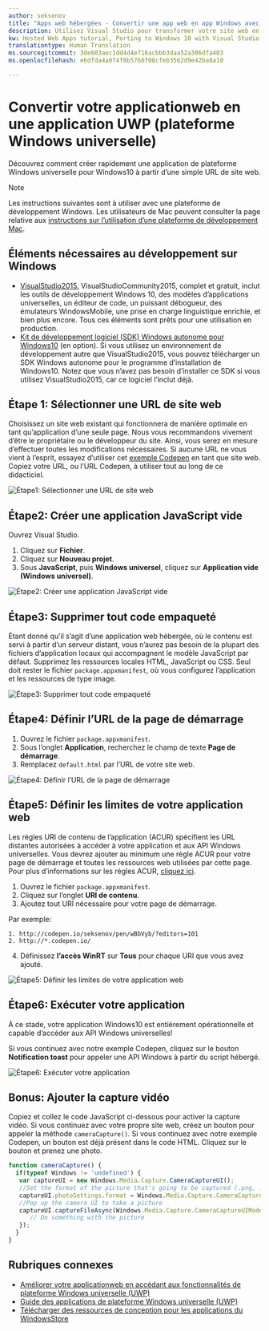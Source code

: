 ```yaml
---
author: seksenov
title: "Apps web hébergées - Convertir une app web en app Windows avec Visual Studio"
description: Utilisez Visual Studio pour transformer votre site web en application de plateforme Windows universelle (UWP) pour Windows10.
kw: Hosted Web Apps tutorial, Porting to Windows 10 with Visual Studio, How to convert website to Windows, How to add website to Windows Store, Packaging web application for Microsoft Store, Test Windows 10 native features and runtime APIs with CodePen, How to use Windows Cortana Live Tiles Built-in Camera on my Website with remote JavaScript
translationtype: Human Translation
ms.sourcegitcommit: 3de603aec1dd4d4e716acbbb3daa52a306dfa403
ms.openlocfilehash: e6dfda4a0f4f8b5760f08cfeb3562d9e42ba8a10

---
```


# Convertir votre applicationweb en une application UWP (plateforme Windows universelle)

Découvrez comment créer rapidement une application de plateforme Windows universelle pour Windows10 à partir d’une simple URL de site web. 

> [!NOTE]
> Les instructions suivantes sont à utiliser avec une plateforme de développement Windows. Les utilisateurs de Mac peuvent consulter la page relative aux [instructions sur l’utilisation d’une plateforme de développement Mac](/hwa-create-mac.md).

## Éléments nécessaires au développement sur Windows

- [VisualStudio2015.](https://www.visualstudio.com/) VisualStudioCommunity2015, complet et gratuit, inclut les outils de développement Windows 10, des modèles d’applications universelles, un éditeur de code, un puissant débogueur, des émulateurs WindowsMobile, une prise en charge linguistique enrichie, et bien plus encore. Tous ces éléments sont prêts pour une utilisation en production.
- [Kit de développement logiciel (SDK) Windows autonome pour Windows10](https://dev.windows.com/downloads/windows-10-sdk) (en option). Si vous utilisez un environnement de développement autre que VisualStudio2015, vous pouvez télécharger un SDK Windows autonome pour le programme d’installation de Windows10. Notez que vous n’avez pas besoin d’installer ce SDK si vous utilisez VisualStudio2015, car ce logiciel l’inclut déjà.

## Étape 1: Sélectionner une URL de site web
Choisissez un site web existant qui fonctionnera de manière optimale en tant qu’application d’une seule page. Nous vous recommandons vivement d’être le propriétaire ou le développeur du site. Ainsi, vous serez en mesure d’effectuer toutes les modifications nécessaires. Si aucune URL ne vous vient à l’esprit, essayez d’utiliser cet [exemple Codepen](http://codepen.io/seksenov/pen/wBbVyb/?editors=101) en tant que site web. Copiez votre URL, ou l’URL Codepen, à utiliser tout au long de ce didacticiel. 

![Étape1: Sélectionner une URL de site web](images/hwa-to-uwp/windows_step1.png)

## Étape2: Créer une application JavaScript vide

Ouvrez Visual Studio.
1. Cliquez sur **Fichier**.
2. Cliquez sur **Nouveau projet**.
3. Sous **JavaScript**, puis **Windows universel**, cliquez sur **Application vide (Windows universel)**.

![Étape2: Créer une application JavaScript vide](images/hwa-to-uwp/windows_step2.png)

## Étape3: Supprimer tout code empaqueté

Étant donné qu’il s’agit d’une application web hébergée, où le contenu est servi à partir d’un serveur distant, vous n’aurez pas besoin de la plupart des fichiers d’application locaux qui accompagnent le modèle JavaScript par défaut. Supprimez les ressources locales HTML, JavaScript ou CSS. Seul doit rester le fichier `package.appxmanifest`, où vous configurez l’application et les ressources de type image.

![Étape3: Supprimer tout code empaqueté](images/hwa-to-uwp/windows_step3.png)

## Étape4: Définir l’URL de la page de démarrage

1. Ouvrez le fichier `package.appxmanifest`.
2. Sous l’onglet **Application**, recherchez le champ de texte **Page de démarrage**.
3. Remplacez `default.html` par l’URL de votre site web.

![Étape4: Définir l’URL de la page de démarrage](images/hwa-to-uwp/windows_step4.png)

## Étape5: Définir les limites de votre application web

Les règles URI de contenu de l’application (ACUR) spécifient les URL distantes autorisées à accéder à votre application et aux API Windows universelles. Vous devrez ajouter au minimum une règle ACUR pour votre page de démarrage et toutes les ressources web utilisées par cette page. Pour plus d’informations sur les règles ACUR, [cliquez ici](./hwa-access-features.md#keep-your-app-secure-setting-application-content-uri-rules-acurs).
1. Ouvrez le fichier `package.appxmanifest`.
2. Cliquez sur l’onglet **URI de contenu**.
3. Ajoutez tout URI nécessaire pour votre page de démarrage.

Par exemple:
```
1. http://codepen.io/seksenov/pen/wBbVyb/?editors=101
2. http://*.codepen.io/
```
4. Définissez **l’accès WinRT** sur **Tous** pour chaque URI que vous avez ajouté.

![Étape5: Définir les limites de votre application web](images/hwa-to-uwp/windows_step5.png)

## Étape6: Exécuter votre application

À ce stade, votre application Windows10 est entièrement opérationnelle et capable d’accéder aux API Windows universelles!

Si vous continuez avec notre exemple Codepen, cliquez sur le bouton **Notification toast** pour appeler une API Windows à partir du script hébergé.

![Étape6: Exécuter votre application](images/hwa-to-uwp/windows_step6.png)

## Bonus: Ajouter la capture vidéo

Copiez et collez le code JavaScript ci-dessous pour activer la capture vidéo. Si vous continuez avec votre propre site web, créez un bouton pour appeler la méthode `cameraCapture()`. Si vous continuez avec notre exemple Codepen, un bouton est déjà présent dans le code HTML. Cliquez sur le bouton et prenez une photo.

```JavaScript
function cameraCapture() {
  if(typeof Windows != 'undefined') {
   var captureUI = new Windows.Media.Capture.CameraCaptureUI();
   //Set the format of the picture that's going to be captured (.png, .jpg, ...)
   captureUI.photoSettings.format = Windows.Media.Capture.CameraCaptureUIPhotoFormat.png;
   //Pop up the camera UI to take a picture
   captureUI.captureFileAsync(Windows.Media.Capture.CameraCaptureUIMode.photo).then(function (capturedItem) {
      // Do something with the picture
   });
  }
}
```

## Rubriques connexes

- [Améliorer votre applicationweb en accédant aux fonctionnalités de plateforme Windows universelle (UWP)](hwa-access-features.md)
- [Guide des applications de plateforme Windows universelle (UWP)](http://go.microsoft.com/fwlink/p/?LinkID=397871)
- [Télécharger des ressources de conception pour les applications du WindowsStore](https://msdn.microsoft.com/library/windows/apps/xaml/bg125377.aspx)



<!--HONumber=Aug16_HO3-->


